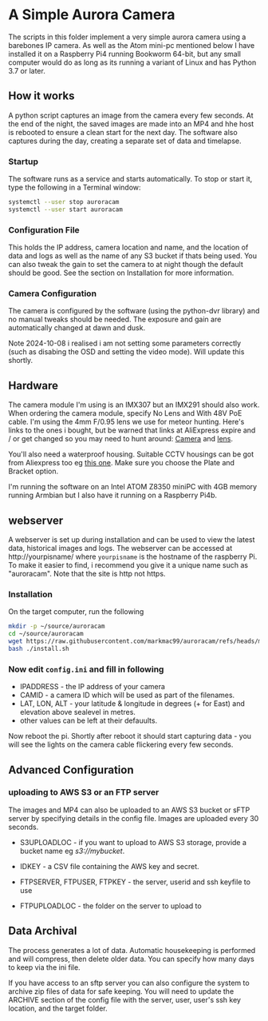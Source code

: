 # A Simple Aurora Camera

The scripts in this folder implement a very simple aurora camera using a barebones IP camera.  As well as the Atom mini-pc mentioned below I have installed it on a Raspberry Pi4 running Bookworm 64-bit, but any small computer would do as long as its running a variant of Linux and has Python 3.7 or later. 

## How it works
A python script captures an image from the camera every few seconds. At the end of the night, the saved images are made into an MP4 and hhe host is rebooted to ensure a clean start for the next day. The software also captures during the day, creating a separate set of data and timelapse. 

### Startup
The software runs as a service and starts automatically. To stop or start it, type the following in a Terminal window:  
``` bash
systemctl --user stop auroracam
systemctl --user start auroracam
``` 

### Configuration File
This holds the IP address, camera location and name, and the location of data and logs as well as the name of any S3 bucket if thats being used. You can also tweak the gain to set the camera to at night though the default should be good.  See the section on Installation for more information. 

### Camera Configuration
The camera is configured by the software (using the python-dvr library) and no manual tweaks should be needed. The exposure and gain are automatically changed at dawn and dusk. 

Note 2024-10-08 i realised i am not setting some parameters correctly (such as disabing the OSD and setting the video mode). Will update this shortly. 

## Hardware
The camera module I'm using is an IMX307 but an IMX291 should also work. When ordering the camera module, specify No Lens and With 48V PoE cable.  I'm using the 4mm F/0.95 lens we use for meteor hunting.  Here's links to the ones i bought, but be warned that links at AliExpress expire and / or get changed so you may need to hunt around:  [Camera](https://www.aliexpress.com/item/1005002676397053.html?spm=a2g0o.order_list.order_list_main.5.638a1802CB1j2M) and [lens](https://www.aliexpress.com/item/1005003145991079.html?spm=a2g0o.order_list.order_list_main.16.638a1802CB1j2M). 

You'll also need a waterproof housing. Suitable CCTV housings can be got from Aliexpress too eg [this one](https://www.aliexpress.com/item/32355130687.html?spm=a2g0o.order_list.order_list_main.25.78581802njHV4Y). Make sure you choose the Plate and Bracket option.

I'm running the software on an Intel ATOM Z8350 miniPC with 4GB memory running Armbian but I also have it running on a Raspberry Pi4b. 

## webserver
A webserver is set up during installation and can be used to view the latest data, historical images and logs.  The webserver can be accessed at http://yourpisname/ where `yourpisname` is the hostname of the raspberry Pi. To make it easier to find, i recommend you give it a unique name such as "auroracam". Note that the site is http not https. 

### Installation
On the target computer, run the following  

``` bash
mkdir -p ~/source/auroracam
cd ~/source/auroracam
wget https://raw.githubusercontent.com/markmac99/auroracam/refs/heads/master/install.sh
bash ./install.sh
```

### Now edit `config.ini` and fill in following
  * IPADDRESS - the IP address of your camera
  * CAMID - a camera ID which will be used as part of the filenames. 
  * LAT, LON, ALT - your latitude & longitude in degrees (+ for East) and elevation above sealevel in metres. 
  * other values can be left at their defauults. 
  
Now reboot the pi. Shortly after reboot it should start capturing data - you will see the lights on the camera cable flickering every few seconds.  

## Advanced Configuration 
### uploading to AWS S3 or an FTP server
The images and MP4 can also be uploaded to an AWS S3 bucket or sFTP server by specifying details in the config file. Images are uploaded every 30 seconds.  

  * S3UPLOADLOC - if you want to upload to AWS S3 storage, provide a bucket name eg *s3://mybucket*. 
  * IDKEY - a CSV file containing the AWS key and secret.
 
  * FTPSERVER, FTPUSER, FTPKEY - the server, userid and ssh keyfile to use
  * FTPUPLOADLOC - the folder on the server to upload to
  
## Data Archival
The process generates a lot of data. Automatic housekeeping is performed and will compress, then delete
older data. You can specify how many days to keep via the ini file.

If you have access to an sftp server you can also configure the system to archive zip files of data for safe keeping. You will need to  update the ARCHIVE section of the config file with the server, user, user's ssh key location, and the target folder. 
